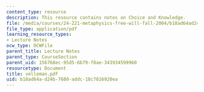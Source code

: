 ```yaml
---
content_type: resource
description: This resource contains notes on Choice and Knowledge.
file: /media/courses/24-221-metaphysics-free-will-fall-2004/b18ad64ad24b7680addc18c7816920ea_velleman.pdf
file_type: application/pdf
learning_resource_types:
- Lecture Notes
ocw_type: OCWFile
parent_title: Lecture Notes
parent_type: CourseSection
parent_uid: 156768ec-95d5-6b79-f8ae-343934599960
resourcetype: Document
title: velleman.pdf
uid: b18ad64a-d24b-7680-addc-18c7816920ea
---
```

